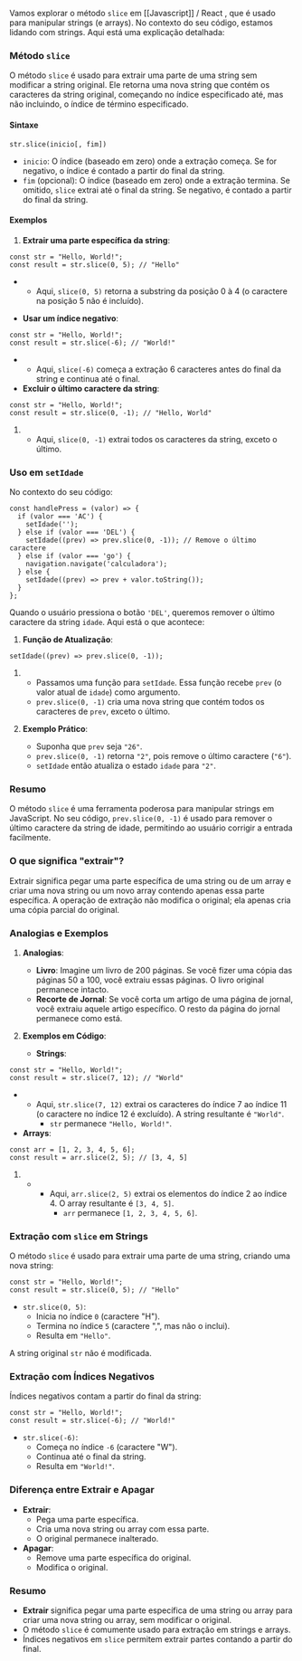 Vamos explorar o método `slice` em [[Javascript]] / React , que é usado para manipular strings (e arrays). No contexto do seu código, estamos lidando com strings. Aqui está uma explicação detalhada:

### Método `slice`

O método `slice` é usado para extrair uma parte de uma string sem modificar a string original. Ele retorna uma nova string que contém os caracteres da string original, começando no índice especificado até, mas não incluindo, o índice de término especificado.

#### Sintaxe

```
str.slice(inicio[, fim])
```

- `inicio`: O índice (baseado em zero) onde a extração começa. Se for negativo, o índice é contado a partir do final da string.
- `fim` (opcional): O índice (baseado em zero) onde a extração termina. Se omitido, `slice` extrai até o final da string. Se negativo, é contado a partir do final da string.

#### Exemplos

1. **Extrair uma parte específica da string**:

```
const str = "Hello, World!";
const result = str.slice(0, 5); // "Hello"
```

- - Aqui, `slice(0, 5)` retorna a substring da posição 0 à 4 (o caractere na posição 5 não é incluído).

- **Usar um índice negativo**:

```
const str = "Hello, World!";
const result = str.slice(-6); // "World!"
```

- - Aqui, `slice(-6)` começa a extração 6 caracteres antes do final da string e continua até o final.
- **Excluir o último caractere da string**:

```
const str = "Hello, World!";
const result = str.slice(0, -1); // "Hello, World"
```

1. - Aqui, `slice(0, -1)` extrai todos os caracteres da string, exceto o último.

### Uso em `setIdade`

No contexto do seu código:

```
const handlePress = (valor) => {
  if (valor === 'AC') {
    setIdade('');
  } else if (valor === 'DEL') {
    setIdade((prev) => prev.slice(0, -1)); // Remove o último caractere
  } else if (valor === 'go') {
    navigation.navigate('calculadora');
  } else {
    setIdade((prev) => prev + valor.toString());
  }
};
```

Quando o usuário pressiona o botão `'DEL'`, queremos remover o último caractere da string `idade`. Aqui está o que acontece:

1. **Função de Atualização**:

```
setIdade((prev) => prev.slice(0, -1));
```

1. - Passamos uma função para `setIdade`. Essa função recebe `prev` (o valor atual de `idade`) como argumento.
    - `prev.slice(0, -1)` cria uma nova string que contém todos os caracteres de `prev`, exceto o último.
2. **Exemplo Prático**:
    
    - Suponha que `prev` seja `"26"`.
    - `prev.slice(0, -1)` retorna `"2"`, pois remove o último caractere (`"6"`).
    - `setIdade` então atualiza o estado `idade` para `"2"`.

### Resumo

O método `slice` é uma ferramenta poderosa para manipular strings em JavaScript. No seu código, `prev.slice(0, -1)` é usado para remover o último caractere da string de idade, permitindo ao usuário corrigir a entrada facilmente.


### O que significa "extrair"?

Extrair significa pegar uma parte específica de uma string ou de um array e criar uma nova string ou um novo array contendo apenas essa parte específica. A operação de extração não modifica o original; ela apenas cria uma cópia parcial do original.

### Analogias e Exemplos

1. **Analogias**:
    
    - **Livro**: Imagine um livro de 200 páginas. Se você fizer uma cópia das páginas 50 a 100, você extraiu essas páginas. O livro original permanece intacto.
    - **Recorte de Jornal**: Se você corta um artigo de uma página de jornal, você extraiu aquele artigo específico. O resto da página do jornal permanece como está.
2. **Exemplos em Código**:
    
    - **Strings**:
    
```
const str = "Hello, World!";
const result = str.slice(7, 12); // "World"
```

- - Aqui, `str.slice(7, 12)` extrai os caracteres do índice 7 ao índice 11 (o caractere no índice 12 é excluído). A string resultante é `"World"`.
    - `str` permanece `"Hello, World!"`.
- **Arrays**:

```
const arr = [1, 2, 3, 4, 5, 6];
const result = arr.slice(2, 5); // [3, 4, 5]
```

1. - - Aqui, `arr.slice(2, 5)` extrai os elementos do índice 2 ao índice 4. O array resultante é `[3, 4, 5]`.
        - `arr` permanece `[1, 2, 3, 4, 5, 6]`.

### Extração com `slice` em Strings

O método `slice` é usado para extrair uma parte de uma string, criando uma nova string:

```
const str = "Hello, World!";
const result = str.slice(0, 5); // "Hello"
```

- `str.slice(0, 5)`:
    - Inicia no índice `0` (caractere "H").
    - Termina no índice `5` (caractere ",", mas não o inclui).
    - Resulta em `"Hello"`.

A string original `str` não é modificada.

### Extração com Índices Negativos

Índices negativos contam a partir do final da string:

```
const str = "Hello, World!";
const result = str.slice(-6); // "World!"
```

- `str.slice(-6)`:
    - Começa no índice `-6` (caractere "W").
    - Continua até o final da string.
    - Resulta em `"World!"`.

### Diferença entre Extrair e Apagar

- **Extrair**:
    - Pega uma parte específica.
    - Cria uma nova string ou array com essa parte.
    - O original permanece inalterado.
- **Apagar**:
    - Remove uma parte específica do original.
    - Modifica o original.

### Resumo

- **Extrair** significa pegar uma parte específica de uma string ou array para criar uma nova string ou array, sem modificar o original.
- O método `slice` é comumente usado para extração em strings e arrays.
- Índices negativos em `slice` permitem extrair partes contando a partir do final.